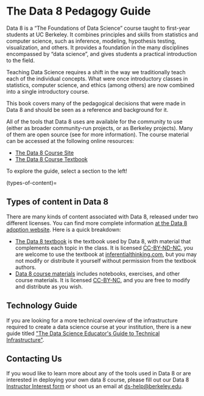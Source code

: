 <!-- #region -->
# The Data 8 Pedagogy Guide

Data 8 is a “The Foundations of Data Science” course taught to first-year students at UC Berkeley. It combines principles and skills from statistics and computer science, such as inference, modeling, hypothesis testing, visualization, and others. It provides a foundation in the many disciplines encompassed by “data science”, and gives students a practical introduction to the field.

Teaching Data Science requires a shift in the way we traditionally teach each of the individual concepts. What were once introductory classes in statistics, computer science, and ethics (among others) are now combined into a single introductory course.

This book covers many of the pedagogical decisions that were made in Data 8 and should be seen as a reference and background for it.

All of the tools that Data 8 uses are available for the community to use (either as broader community-run projects, or as Berkeley projects). Many of them are open source (see [](types-of-content) for more information). The course material can be accessed at the following online resources:

- [The Data 8 Course Site](http://data8.org)
- [The Data 8 Course Textbook](https://www.inferentialthinking.com/chapters/intro)

To explore the guide, select a section to the left!

(types-of-content)=
## Types of content in Data 8

There are many kinds of content associated with Data 8, released under two different licenses. You can find more complete information [at the Data 8 adoption website](https://data.berkeley.edu/external/data8-adoption). Here is a quick breakdown:

- [The Data 8 textbook](textbook.md) is the textbook used by Data 8, with material that complements each topic in the class. It is licensed [CC-BY-ND-NC](https://creativecommons.org/licenses/by-nc-nd/2.0/), you are welcome to use the textbook at [inferentialthinking.com](https://inferentialthinking.com), but you may not modify or distribute it yourself without permission from the textbook authors.
- [Data 8 course materials](https://github.com/data-8/materials-sp20) includes notebooks, exercises, and other course materials. It is licensed [CC-BY-NC](https://creativecommons.org/licenses/by-nc/2.0/), and you are free to modify and distribute as you wish.  

## Technology Guide

If you are looking for a more technical overview of the infrastructure required to create a data science course at your institution, there is a new guide titled ["The Data Science Educator's Guide to Technical Infrastructure"](https://ucbds-infra.github.io/ds-course-infra-guide/intro.html).

## Contacting Us

If you woud like to learn more about any of the tools used in Data 8 or are interested in deploying your own data 8 course, please fill out our Data 8 [Instructor Interest form](https://forms.gle/y5aQBi816xDXKe7r7) or shoot us an email at [ds-help@berkeley.edu](mailto:ds-help@berkeley.edu).
<!-- #endregion -->
